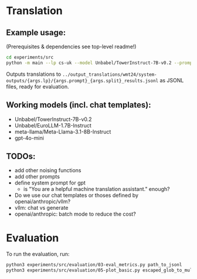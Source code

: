 # Translation

## Example usage:

(Prerequisites & dependencies see top-level readme!)

```bash
cd experiments/src
python -m main --lp cs-uk --model Unbabel/TowerInstruct-7B-v0.2 --prompt base --split micro_test --perturbation character_noise
```

Outputs translations to `../output_translations/wmt24/system-outputs/{args.lp}/{args.prompt}_{args.split}_results.jsonl` as JSONL files, ready for evaluation.

## Working models (incl. chat templates):
- Unbabel/TowerInstruct-7B-v0.2
- Unbabel/EuroLLM-1.7B-Instruct
- meta-llama/Meta-Llama-3.1-8B-Instruct
- gpt-4o-mini

## TODOs:
- add other noising functions
- add other prompts
- define system prompt for gpt
    - is "You are a helpful machine translation assistant." enough?
- Do we use our chat templates or thoses defined by openai/anthropic/vllm?
- vllm: chat vs generate
- openai/anthropic: batch mode to reduce the cost?


# Evaluation

To run the evaluation, run:

```bash
python3 experiments/src/evaluation/03-eval_metrics.py path_to_jsonl
python3 experiments/src/evaluation/05-plot_basic.py escaped_glob_to_multiple_jsonls
```